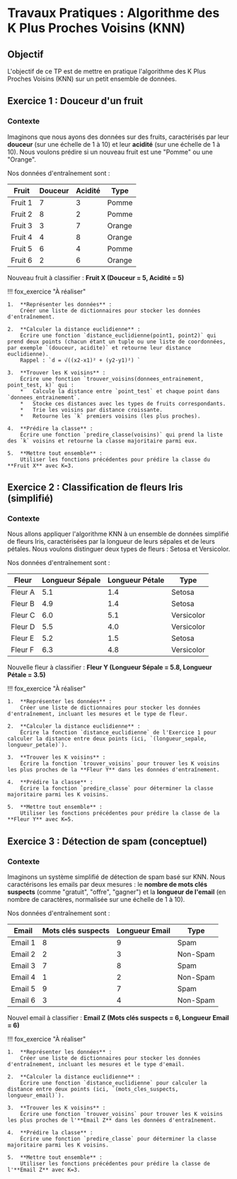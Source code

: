 # Travaux Pratiques : Algorithme des K Plus Proches Voisins (KNN)

## Objectif

L'objectif de ce TP est de mettre en pratique l'algorithme des K Plus Proches Voisins (KNN) sur un petit ensemble de données.

## Exercice 1 : Douceur d'un fruit

### Contexte

Imaginons que nous ayons des données sur des fruits, caractérisés par leur **douceur** (sur une échelle de 1 à 10) et leur **acidité** (sur une échelle de 1 à 10). Nous voulons prédire si un nouveau fruit est une "Pomme" ou une "Orange".

Nos données d'entraînement sont :

| Fruit   | Douceur | Acidité | Type   |
|---------|---------|---------|--------|
| Fruit 1 | 7       | 3       | Pomme  |
| Fruit 2 | 8       | 2       | Pomme  |
| Fruit 3 | 3       | 7       | Orange |
| Fruit 4 | 4       | 8       | Orange |
| Fruit 5 | 6       | 4       | Pomme  |
| Fruit 6 | 2       | 6       | Orange |

Nouveau fruit à classifier : **Fruit X (Douceur = 5, Acidité = 5)**

!!! fox_exercice "À réaliser"

    1.  **Représenter les données** :
        Créer une liste de dictionnaires pour stocker les données d'entraînement.

    2.  **Calculer la distance euclidienne** :
        Écrire une fonction `distance_euclidienne(point1, point2)` qui prend deux points (chacun étant un tuple ou une liste de coordonnées, par exemple `(douceur, acidite)` et retourne leur distance euclidienne).
        Rappel : `d = √((x2-x1)² + (y2-y1)²) `

    3.  **Trouver les K voisins** :
        Écrire une fonction `trouver_voisins(donnees_entrainement, point_test, k)` qui :
        *   Calcule la distance entre `point_test` et chaque point dans `donnees_entrainement`.
        *   Stocke ces distances avec les types de fruits correspondants.
        *   Trie les voisins par distance croissante.
        *   Retourne les `k` premiers voisins (les plus proches).

    4.  **Prédire la classe** :
        Écrire une fonction `predire_classe(voisins)` qui prend la liste des `k` voisins et retourne la classe majoritaire parmi eux.

    5.  **Mettre tout ensemble** :
        Utiliser les fonctions précédentes pour prédire la classe du **Fruit X** avec K=3.

## Exercice 2 : Classification de fleurs Iris (simplifié)

### Contexte

Nous allons appliquer l'algorithme KNN à un ensemble de données simplifié de fleurs Iris, caractérisées par la longueur de leurs sépales et de leurs pétales. Nous voulons distinguer deux types de fleurs : Setosa et Versicolor.

Nos données d'entraînement sont :

| Fleur      | Longueur Sépale | Longueur Pétale | Type       |
|------------|-----------------|-----------------|------------|
| Fleur A    | 5.1             | 1.4             | Setosa     |
| Fleur B    | 4.9             | 1.4             | Setosa     |
| Fleur C    | 6.0             | 5.1             | Versicolor |
| Fleur D    | 5.5             | 4.0             | Versicolor |
| Fleur E    | 5.2             | 1.5             | Setosa     |
| Fleur F    | 6.3             | 4.8             | Versicolor |

Nouvelle fleur à classifier : **Fleur Y (Longueur Sépale = 5.8, Longueur Pétale = 3.5)**

!!! fox_exercice "À réaliser"

    1.  **Représenter les données** :
        Créer une liste de dictionnaires pour stocker les données d'entraînement, incluant les mesures et le type de fleur.

    2.  **Calculer la distance euclidienne** :
        Écrire la fonction `distance_euclidienne` de l'Exercice 1 pour calculer la distance entre deux points (ici, `(longueur_sepale, longueur_petale)`).

    3.  **Trouver les K voisins** :
        Écrire la fonction `trouver_voisins` pour trouver les K voisins les plus proches de la **Fleur Y** dans les données d'entraînement.

    4.  **Prédire la classe** :
        Écrire la fonction `predire_classe` pour déterminer la classe majoritaire parmi les K voisins.

    5.  **Mettre tout ensemble** :
        Utiliser les fonctions précédentes pour prédire la classe de la **Fleur Y** avec K=5.

## Exercice 3 : Détection de spam (conceptuel)

### Contexte

Imaginons un système simplifié de détection de spam basé sur KNN. Nous caractérisons les emails par deux mesures : le **nombre de mots clés suspects** (comme "gratuit", "offre", "gagner") et la **longueur de l'email** (en nombre de caractères, normalisée sur une échelle de 1 à 10).

Nos données d'entraînement sont :

| Email     | Mots clés suspects | Longueur Email | Type     |
|-----------|--------------------|----------------|----------|
| Email 1   | 8                  | 9              | Spam     |
| Email 2   | 2                  | 3              | Non-Spam |
| Email 3   | 7                  | 8              | Spam     |
| Email 4   | 1                  | 2              | Non-Spam |
| Email 5   | 9                  | 7              | Spam     |
| Email 6   | 3                  | 4              | Non-Spam |

Nouvel email à classifier : **Email Z (Mots clés suspects = 6, Longueur Email = 6)**

!!! fox_exercice "À réaliser"

    1.  **Représenter les données** :
        Créer une liste de dictionnaires pour stocker les données d'entraînement, incluant les mesures et le type d'email.

    2.  **Calculer la distance euclidienne** :
        Écrire une fonction `distance_euclidienne` pour calculer la distance entre deux points (ici, `(mots_cles_suspects, longueur_email)`).

    3.  **Trouver les K voisins** :
        Écrire une fonction `trouver_voisins` pour trouver les K voisins les plus proches de l'**Email Z** dans les données d'entraînement.

    4.  **Prédire la classe** :
        Écrire une fonction `predire_classe` pour déterminer la classe majoritaire parmi les K voisins.

    5.  **Mettre tout ensemble** :
        Utiliser les fonctions précédentes pour prédire la classe de l'**Email Z** avec K=3.

